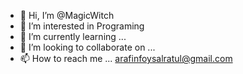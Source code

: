 - 👋 Hi, I’m @MagicWitch
- 👀 I’m interested in Programing 
- 🌱 I’m currently learning ...
- 💞️ I’m looking to collaborate on ...
- 📫 How to reach me ...
arafinfoysalratul@gmail.com
<!---
ArafinFoysal/MagicWitch is a ✨ special ✨ repository because its `README.md` (this file) appears on your GitHub profile.
You can click the Preview link to take a look at your changes.
--->
